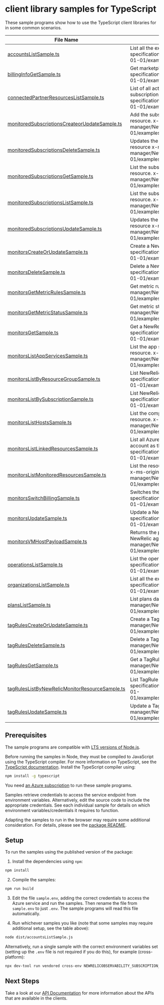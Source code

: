# client library samples for TypeScript

These sample programs show how to use the TypeScript client libraries for in some common scenarios.

| **File Name**                                                                                 | **Description**                                                                                                                                                                                                                                                     |
| --------------------------------------------------------------------------------------------- | ------------------------------------------------------------------------------------------------------------------------------------------------------------------------------------------------------------------------------------------------------------------- |
| [accountsListSample.ts][accountslistsample]                                                   | List all the existing accounts x-ms-original-file: specification/newrelic/resource-manager/NewRelic.Observability/stable/2024-01-01/examples/Accounts_List_MaximumSet_Gen.json                                                                                      |
| [billingInfoGetSample.ts][billinginfogetsample]                                               | Get marketplace info mapped to the given monitor. x-ms-original-file: specification/newrelic/resource-manager/NewRelic.Observability/stable/2024-01-01/examples/BillingInfo_Get.json                                                                                |
| [connectedPartnerResourcesListSample.ts][connectedpartnerresourceslistsample]                 | List of all active deployments that are associated with the marketplace subscription linked to the given monitor. x-ms-original-file: specification/newrelic/resource-manager/NewRelic.Observability/stable/2024-01-01/examples/ConnectedPartnerResources_List.json |
| [monitoredSubscriptionsCreateorUpdateSample.ts][monitoredsubscriptionscreateorupdatesample]   | Add the subscriptions that should be monitored by the NewRelic monitor resource. x-ms-original-file: specification/newrelic/resource-manager/NewRelic.Observability/stable/2024-01-01/examples/MonitoredSubscriptions_CreateorUpdate.json                           |
| [monitoredSubscriptionsDeleteSample.ts][monitoredsubscriptionsdeletesample]                   | Updates the subscriptions that are being monitored by the NewRelic monitor resource x-ms-original-file: specification/newrelic/resource-manager/NewRelic.Observability/stable/2024-01-01/examples/MonitoredSubscriptions_Delete.json                                |
| [monitoredSubscriptionsGetSample.ts][monitoredsubscriptionsgetsample]                         | List the subscriptions currently being monitored by the NewRelic monitor resource. x-ms-original-file: specification/newrelic/resource-manager/NewRelic.Observability/stable/2024-01-01/examples/MonitoredSubscriptions_Get.json                                    |
| [monitoredSubscriptionsListSample.ts][monitoredsubscriptionslistsample]                       | List the subscriptions currently being monitored by the NewRelic monitor resource. x-ms-original-file: specification/newrelic/resource-manager/NewRelic.Observability/stable/2024-01-01/examples/MonitoredSubscriptions_List.json                                   |
| [monitoredSubscriptionsUpdateSample.ts][monitoredsubscriptionsupdatesample]                   | Updates the subscriptions that are being monitored by the NewRelic monitor resource x-ms-original-file: specification/newrelic/resource-manager/NewRelic.Observability/stable/2024-01-01/examples/MonitoredSubscriptions_Update.json                                |
| [monitorsCreateOrUpdateSample.ts][monitorscreateorupdatesample]                               | Create a NewRelicMonitorResource x-ms-original-file: specification/newrelic/resource-manager/NewRelic.Observability/stable/2024-01-01/examples/Monitors_CreateOrUpdate_MaximumSet_Gen.json                                                                          |
| [monitorsDeleteSample.ts][monitorsdeletesample]                                               | Delete a NewRelicMonitorResource x-ms-original-file: specification/newrelic/resource-manager/NewRelic.Observability/stable/2024-01-01/examples/Monitors_Delete_MaximumSet_Gen.json                                                                                  |
| [monitorsGetMetricRulesSample.ts][monitorsgetmetricrulessample]                               | Get metric rules x-ms-original-file: specification/newrelic/resource-manager/NewRelic.Observability/stable/2024-01-01/examples/Monitors_GetMetricRules_MaximumSet_Gen.json                                                                                          |
| [monitorsGetMetricStatusSample.ts][monitorsgetmetricstatussample]                             | Get metric status x-ms-original-file: specification/newrelic/resource-manager/NewRelic.Observability/stable/2024-01-01/examples/Monitors_GetMetricStatus_MaximumSet_Gen.json                                                                                        |
| [monitorsGetSample.ts][monitorsgetsample]                                                     | Get a NewRelicMonitorResource x-ms-original-file: specification/newrelic/resource-manager/NewRelic.Observability/stable/2024-01-01/examples/Monitors_Get_MaximumSet_Gen.json                                                                                        |
| [monitorsListAppServicesSample.ts][monitorslistappservicessample]                             | List the app service resources currently being monitored by the NewRelic resource. x-ms-original-file: specification/newrelic/resource-manager/NewRelic.Observability/stable/2024-01-01/examples/Monitors_ListAppServices_MaximumSet_Gen.json                       |
| [monitorsListByResourceGroupSample.ts][monitorslistbyresourcegroupsample]                     | List NewRelicMonitorResource resources by resource group x-ms-original-file: specification/newrelic/resource-manager/NewRelic.Observability/stable/2024-01-01/examples/Monitors_ListByResourceGroup_MaximumSet_Gen.json                                             |
| [monitorsListBySubscriptionSample.ts][monitorslistbysubscriptionsample]                       | List NewRelicMonitorResource resources by subscription ID x-ms-original-file: specification/newrelic/resource-manager/NewRelic.Observability/stable/2024-01-01/examples/Monitors_ListBySubscription_MaximumSet_Gen.json                                             |
| [monitorsListHostsSample.ts][monitorslisthostssample]                                         | List the compute vm resources currently being monitored by the NewRelic resource. x-ms-original-file: specification/newrelic/resource-manager/NewRelic.Observability/stable/2024-01-01/examples/Monitors_ListHosts_MaximumSet_Gen.json                              |
| [monitorsListLinkedResourcesSample.ts][monitorslistlinkedresourcessample]                     | List all Azure resources associated to the same NewRelic organization and account as the target resource. x-ms-original-file: specification/newrelic/resource-manager/NewRelic.Observability/stable/2024-01-01/examples/LinkedResources_List.json                   |
| [monitorsListMonitoredResourcesSample.ts][monitorslistmonitoredresourcessample]               | List the resources currently being monitored by the NewRelic monitor resource. x-ms-original-file: specification/newrelic/resource-manager/NewRelic.Observability/stable/2024-01-01/examples/Monitors_ListMonitoredResources_MaximumSet_Gen.json                    |
| [monitorsSwitchBillingSample.ts][monitorsswitchbillingsample]                                 | Switches the billing for NewRelic monitor resource. x-ms-original-file: specification/newrelic/resource-manager/NewRelic.Observability/stable/2024-01-01/examples/Monitors_SwitchBilling_MaximumSet_Gen.json                                                        |
| [monitorsUpdateSample.ts][monitorsupdatesample]                                               | Update a NewRelicMonitorResource x-ms-original-file: specification/newrelic/resource-manager/NewRelic.Observability/stable/2024-01-01/examples/Monitors_Update_MaximumSet_Gen.json                                                                                  |
| [monitorsVMHostPayloadSample.ts][monitorsvmhostpayloadsample]                                 | Returns the payload that needs to be passed in the request body for installing NewRelic agent on a VM. x-ms-original-file: specification/newrelic/resource-manager/NewRelic.Observability/stable/2024-01-01/examples/Monitors_VmHostPayload_MaximumSet_Gen.json     |
| [operationsListSample.ts][operationslistsample]                                               | List the operations for the provider x-ms-original-file: specification/newrelic/resource-manager/NewRelic.Observability/stable/2024-01-01/examples/Operations_List_MaximumSet_Gen.json                                                                              |
| [organizationsListSample.ts][organizationslistsample]                                         | List all the existing organizations x-ms-original-file: specification/newrelic/resource-manager/NewRelic.Observability/stable/2024-01-01/examples/Organizations_List_MaximumSet_Gen.json                                                                            |
| [plansListSample.ts][planslistsample]                                                         | List plans data x-ms-original-file: specification/newrelic/resource-manager/NewRelic.Observability/stable/2024-01-01/examples/Plans_List_MaximumSet_Gen.json                                                                                                        |
| [tagRulesCreateOrUpdateSample.ts][tagrulescreateorupdatesample]                               | Create a TagRule x-ms-original-file: specification/newrelic/resource-manager/NewRelic.Observability/stable/2024-01-01/examples/TagRules_CreateOrUpdate_MaximumSet_Gen.json                                                                                          |
| [tagRulesDeleteSample.ts][tagrulesdeletesample]                                               | Delete a TagRule x-ms-original-file: specification/newrelic/resource-manager/NewRelic.Observability/stable/2024-01-01/examples/TagRules_Delete_MaximumSet_Gen.json                                                                                                  |
| [tagRulesGetSample.ts][tagrulesgetsample]                                                     | Get a TagRule x-ms-original-file: specification/newrelic/resource-manager/NewRelic.Observability/stable/2024-01-01/examples/TagRules_Get_MaximumSet_Gen.json                                                                                                        |
| [tagRulesListByNewRelicMonitorResourceSample.ts][tagruleslistbynewrelicmonitorresourcesample] | List TagRule resources by NewRelicMonitorResource x-ms-original-file: specification/newrelic/resource-manager/NewRelic.Observability/stable/2024-01-01/examples/TagRules_ListByNewRelicMonitorResource_MaximumSet_Gen.json                                          |
| [tagRulesUpdateSample.ts][tagrulesupdatesample]                                               | Update a TagRule x-ms-original-file: specification/newrelic/resource-manager/NewRelic.Observability/stable/2024-01-01/examples/TagRules_Update_MaximumSet_Gen.json                                                                                                  |

## Prerequisites

The sample programs are compatible with [LTS versions of Node.js](https://github.com/nodejs/release#release-schedule).

Before running the samples in Node, they must be compiled to JavaScript using the TypeScript compiler. For more information on TypeScript, see the [TypeScript documentation][typescript]. Install the TypeScript compiler using:

```bash
npm install -g typescript
```

You need [an Azure subscription][freesub] to run these sample programs.

Samples retrieve credentials to access the service endpoint from environment variables. Alternatively, edit the source code to include the appropriate credentials. See each individual sample for details on which environment variables/credentials it requires to function.

Adapting the samples to run in the browser may require some additional consideration. For details, please see the [package README][package].

## Setup

To run the samples using the published version of the package:

1. Install the dependencies using `npm`:

```bash
npm install
```

2. Compile the samples:

```bash
npm run build
```

3. Edit the file `sample.env`, adding the correct credentials to access the Azure service and run the samples. Then rename the file from `sample.env` to just `.env`. The sample programs will read this file automatically.

4. Run whichever samples you like (note that some samples may require additional setup, see the table above):

```bash
node dist/accountsListSample.js
```

Alternatively, run a single sample with the correct environment variables set (setting up the `.env` file is not required if you do this), for example (cross-platform):

```bash
npx dev-tool run vendored cross-env NEWRELICOBSERVABILITY_SUBSCRIPTION_ID="<newrelicobservability subscription id>" node dist/accountsListSample.js
```

## Next Steps

Take a look at our [API Documentation][apiref] for more information about the APIs that are available in the clients.

[accountslistsample]: https://github.com/Azure/azure-sdk-for-js/blob/main/sdk/newrelicobservability/arm-newrelicobservability/samples/v1/typescript/src/accountsListSample.ts
[billinginfogetsample]: https://github.com/Azure/azure-sdk-for-js/blob/main/sdk/newrelicobservability/arm-newrelicobservability/samples/v1/typescript/src/billingInfoGetSample.ts
[connectedpartnerresourceslistsample]: https://github.com/Azure/azure-sdk-for-js/blob/main/sdk/newrelicobservability/arm-newrelicobservability/samples/v1/typescript/src/connectedPartnerResourcesListSample.ts
[monitoredsubscriptionscreateorupdatesample]: https://github.com/Azure/azure-sdk-for-js/blob/main/sdk/newrelicobservability/arm-newrelicobservability/samples/v1/typescript/src/monitoredSubscriptionsCreateorUpdateSample.ts
[monitoredsubscriptionsdeletesample]: https://github.com/Azure/azure-sdk-for-js/blob/main/sdk/newrelicobservability/arm-newrelicobservability/samples/v1/typescript/src/monitoredSubscriptionsDeleteSample.ts
[monitoredsubscriptionsgetsample]: https://github.com/Azure/azure-sdk-for-js/blob/main/sdk/newrelicobservability/arm-newrelicobservability/samples/v1/typescript/src/monitoredSubscriptionsGetSample.ts
[monitoredsubscriptionslistsample]: https://github.com/Azure/azure-sdk-for-js/blob/main/sdk/newrelicobservability/arm-newrelicobservability/samples/v1/typescript/src/monitoredSubscriptionsListSample.ts
[monitoredsubscriptionsupdatesample]: https://github.com/Azure/azure-sdk-for-js/blob/main/sdk/newrelicobservability/arm-newrelicobservability/samples/v1/typescript/src/monitoredSubscriptionsUpdateSample.ts
[monitorscreateorupdatesample]: https://github.com/Azure/azure-sdk-for-js/blob/main/sdk/newrelicobservability/arm-newrelicobservability/samples/v1/typescript/src/monitorsCreateOrUpdateSample.ts
[monitorsdeletesample]: https://github.com/Azure/azure-sdk-for-js/blob/main/sdk/newrelicobservability/arm-newrelicobservability/samples/v1/typescript/src/monitorsDeleteSample.ts
[monitorsgetmetricrulessample]: https://github.com/Azure/azure-sdk-for-js/blob/main/sdk/newrelicobservability/arm-newrelicobservability/samples/v1/typescript/src/monitorsGetMetricRulesSample.ts
[monitorsgetmetricstatussample]: https://github.com/Azure/azure-sdk-for-js/blob/main/sdk/newrelicobservability/arm-newrelicobservability/samples/v1/typescript/src/monitorsGetMetricStatusSample.ts
[monitorsgetsample]: https://github.com/Azure/azure-sdk-for-js/blob/main/sdk/newrelicobservability/arm-newrelicobservability/samples/v1/typescript/src/monitorsGetSample.ts
[monitorslistappservicessample]: https://github.com/Azure/azure-sdk-for-js/blob/main/sdk/newrelicobservability/arm-newrelicobservability/samples/v1/typescript/src/monitorsListAppServicesSample.ts
[monitorslistbyresourcegroupsample]: https://github.com/Azure/azure-sdk-for-js/blob/main/sdk/newrelicobservability/arm-newrelicobservability/samples/v1/typescript/src/monitorsListByResourceGroupSample.ts
[monitorslistbysubscriptionsample]: https://github.com/Azure/azure-sdk-for-js/blob/main/sdk/newrelicobservability/arm-newrelicobservability/samples/v1/typescript/src/monitorsListBySubscriptionSample.ts
[monitorslisthostssample]: https://github.com/Azure/azure-sdk-for-js/blob/main/sdk/newrelicobservability/arm-newrelicobservability/samples/v1/typescript/src/monitorsListHostsSample.ts
[monitorslistlinkedresourcessample]: https://github.com/Azure/azure-sdk-for-js/blob/main/sdk/newrelicobservability/arm-newrelicobservability/samples/v1/typescript/src/monitorsListLinkedResourcesSample.ts
[monitorslistmonitoredresourcessample]: https://github.com/Azure/azure-sdk-for-js/blob/main/sdk/newrelicobservability/arm-newrelicobservability/samples/v1/typescript/src/monitorsListMonitoredResourcesSample.ts
[monitorsswitchbillingsample]: https://github.com/Azure/azure-sdk-for-js/blob/main/sdk/newrelicobservability/arm-newrelicobservability/samples/v1/typescript/src/monitorsSwitchBillingSample.ts
[monitorsupdatesample]: https://github.com/Azure/azure-sdk-for-js/blob/main/sdk/newrelicobservability/arm-newrelicobservability/samples/v1/typescript/src/monitorsUpdateSample.ts
[monitorsvmhostpayloadsample]: https://github.com/Azure/azure-sdk-for-js/blob/main/sdk/newrelicobservability/arm-newrelicobservability/samples/v1/typescript/src/monitorsVMHostPayloadSample.ts
[operationslistsample]: https://github.com/Azure/azure-sdk-for-js/blob/main/sdk/newrelicobservability/arm-newrelicobservability/samples/v1/typescript/src/operationsListSample.ts
[organizationslistsample]: https://github.com/Azure/azure-sdk-for-js/blob/main/sdk/newrelicobservability/arm-newrelicobservability/samples/v1/typescript/src/organizationsListSample.ts
[planslistsample]: https://github.com/Azure/azure-sdk-for-js/blob/main/sdk/newrelicobservability/arm-newrelicobservability/samples/v1/typescript/src/plansListSample.ts
[tagrulescreateorupdatesample]: https://github.com/Azure/azure-sdk-for-js/blob/main/sdk/newrelicobservability/arm-newrelicobservability/samples/v1/typescript/src/tagRulesCreateOrUpdateSample.ts
[tagrulesdeletesample]: https://github.com/Azure/azure-sdk-for-js/blob/main/sdk/newrelicobservability/arm-newrelicobservability/samples/v1/typescript/src/tagRulesDeleteSample.ts
[tagrulesgetsample]: https://github.com/Azure/azure-sdk-for-js/blob/main/sdk/newrelicobservability/arm-newrelicobservability/samples/v1/typescript/src/tagRulesGetSample.ts
[tagruleslistbynewrelicmonitorresourcesample]: https://github.com/Azure/azure-sdk-for-js/blob/main/sdk/newrelicobservability/arm-newrelicobservability/samples/v1/typescript/src/tagRulesListByNewRelicMonitorResourceSample.ts
[tagrulesupdatesample]: https://github.com/Azure/azure-sdk-for-js/blob/main/sdk/newrelicobservability/arm-newrelicobservability/samples/v1/typescript/src/tagRulesUpdateSample.ts
[apiref]: https://learn.microsoft.com/javascript/api/@azure/arm-newrelicobservability?view=azure-node-preview
[freesub]: https://azure.microsoft.com/free/
[package]: https://github.com/Azure/azure-sdk-for-js/tree/main/sdk/newrelicobservability/arm-newrelicobservability/README.md
[typescript]: https://www.typescriptlang.org/docs/home.html
